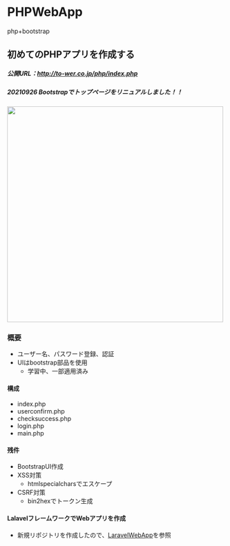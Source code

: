 # PHPWebApp
php+bootstrap

## 初めてのPHPアプリを作成する
  ##### 公開URL：http://to-wer.co.jp/php/index.php
  ##### 20210926 Bootstrapでトップページをリニュアルしました！！
  <img src="https://user-images.githubusercontent.com/88915966/134770895-9916b992-ba21-4f1c-bffa-d82188734348.png" width="500">
  
### 概要
  - ユーザー名、パスワード登録、認証
  - UIはbootstrap部品を使用
    - 学習中、一部適用済み
#### 構成
  - index.php
  - userconfirm.php
  - checksuccess.php
  - login.php
  - main.php

#### 残件
  - BootstrapUI作成
  - XSS対策
    - htmlspecialcharsでエスケープ
  - CSRF対策
    - bin2hexでトークン生成

#### LalavelフレームワークでWebアプリを作成
  - 新規リポジトリを作成したので、[LaravelWebApp](https://github.com/knobuhara/LaravelWebApp)を参照

